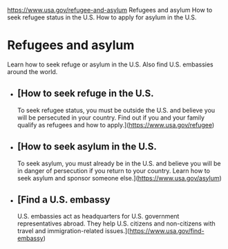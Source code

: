 

https://www.usa.gov/refugee-and-asylum
Refugees and asylum
How to seek refugee status in the U.S.
How to apply for asylum in the U.S.

Refugees and asylum
===================

Learn how to seek refuge or asylum in the U.S. Also find U.S. embassies around the world.

* [How to seek refuge in the U.S.
  ------------------------------

  To seek refugee status, you must be outside the U.S. and believe you will be persecuted in your country. Find out if you and your family qualify as refugees and how to apply.](https://www.usa.gov/refugee)

* [How to seek asylum in the U.S.
  ------------------------------

  To seek asylum, you must already be in the U.S. and believe you will be in danger of persecution if you return to your country. Learn how to seek asylum and sponsor someone else.](https://www.usa.gov/asylum)

* [Find a U.S. embassy
  -------------------

  U.S. embassies act as headquarters for U.S. government representatives abroad. They help U.S. citizens and non-citizens with travel and immigration-related issues.](https://www.usa.gov/find-embassy)
